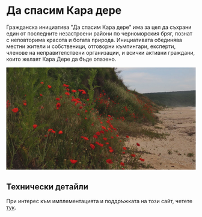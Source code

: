 # Да спасим Кара дере

Гражданска инициатива "Да спасим Кара дере" има за цел да съхрани един от последните незастроени райони по черноморския бряг, познат с неповторима красота и богата природа. Инициативата обединява местни жители и собственици, отговорни къмпингари, експерти, членове на неправителствени организации, и всички активни граждани, които желаят Кара Дере да бъде опазено.

![Кара Дере](/static/img/header.jpg)

## Технически детайли

При интерес към имплементацията и поддръжката на този сайт, четете [тук](/docs/TECHNICAL.md).
